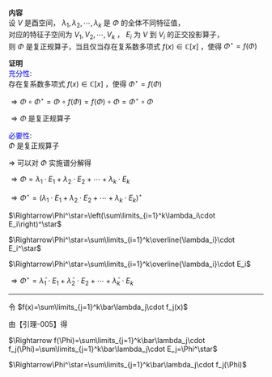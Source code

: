 **内容**  
设 $V$ 是酉空间， $\lambda_1,\lambda_2,\cdots,\lambda_k$ 是 $\Phi$ 的全体不同特征值，  
对应的特征子空间为 $V_1,V_2,\cdots,V_k$ ， $E_i$ 为 $V$ 到 $V_i$ 的正交投影算子，  
则 $\Phi$ 是复正规算子，当且仅当存在复系数多项式 $f(x)\in\mathbb{C}[x]$ ，使得 $\Phi^\star=f(\Phi)$  
  
**证明**  
<font color=blue>充分性</font>:  
存在复系数多项式 $f(x)\in\mathbb{C}[x]$ ，使得 $\Phi^\star=f(\Phi)$  
  
 $\Rightarrow\Phi\circ\Phi^\star=\Phi\circ f(\Phi)=f(\Phi)\circ\Phi=\Phi^\star\circ\Phi$  
  
 $\Rightarrow\Phi$ 是复正规算子  
  
<font color=blue>必要性</font>:  
 $\Phi$ 是复正规算子  
  
 $\Rightarrow$ 可以对 $\Phi$ 实施谱分解得  
  
 $\Rightarrow\Phi=\lambda_1\cdot E_1+\lambda_2\cdot E_2+\cdots+\lambda_k\cdot E_k$  
  
 $\Rightarrow\Phi^\star=(\lambda_1\cdot E_1+\lambda_2\cdot E_2+\cdots+\lambda_k\cdot E_k)^\star$  
  
 $\Rightarrow\Phi^\star=\left(\sum\limits_{i=1}^k\lambda_i\cdot E_i\right)^\star$  
  
 $\Rightarrow\Phi^\star=\sum\limits_{i=1}^k\overline{\lambda_i}\cdot E_i^\star$  
  
 $\Rightarrow\Phi^\star=\sum\limits_{i=1}^k\overline{\lambda_i}\cdot E_i$  
  
 $\Rightarrow\Phi^\star=\bar\lambda_1\cdot E_1+\bar\lambda_2\cdot E_2+\cdots+\bar\lambda_k\cdot E_k$  
  
---  
  
令 $f(x)=\sum\limits_{j=1}^k\bar\lambda_j\cdot f_j(x)$  
  
由【引理-005】得  
  
 $\Rightarrow f(\Phi)=\sum\limits_{j=1}^k\bar\lambda_j\cdot f_j(\Phi)=\sum\limits_{j=1}^k\bar\lambda_j\cdot E_j=\Phi^\star$  
  
 $\Rightarrow\Phi^\star=\sum\limits_{j=1}^k\bar\lambda_j\cdot f_j(\Phi)$  
